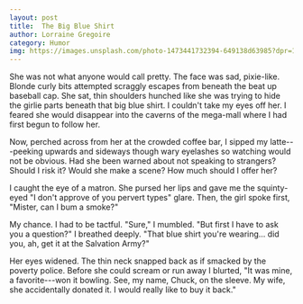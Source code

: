 ```yaml
---
layout: post
title:  The Big Blue Shirt
author: Lorraine Gregoire
category: Humor
img: https://images.unsplash.com/photo-1473441732394-649138d63985?dpr=1&auto=format&fit=crop&w=1500&h=1000&q=80&cs=tinysrgb&crop=
---
```


She was not what anyone would call pretty. The face was sad, pixie-like. Blonde curly bits attempted scraggly escapes from beneath the beat up baseball cap. She sat, thin shoulders hunched like she was trying to hide the girlie parts beneath that big blue shirt. I couldn't take my eyes off her. I feared she would disappear into the caverns of the mega-mall where I had first begun to follow her.

Now, perched across from her at the crowded coffee bar, I sipped my latte---peeking upwards and sideways though wary eyelashes so watching would not be obvious. Had she been warned about not speaking to strangers? Should I risk it? Would she make a scene? How much should I offer her?

I caught the eye of a matron. She pursed her lips and gave me the squinty-eyed "I don't approve of you pervert types" glare. Then, the girl spoke first, "Mister, can I bum a smoke?"

My chance. I had to be tactful. "Sure," I mumbled. "But first I have to ask you a question?" I breathed deeply. "That blue shirt you're wearing... did you, ah, get it at the Salvation Army?"

Her eyes widened. The thin neck snapped back as if smacked by the poverty police. Before she could scream or run away I blurted, "It was mine, a favorite---won it bowling. See, my name, Chuck, on the sleeve. My wife, she accidentally donated it. I would really like to buy it back."